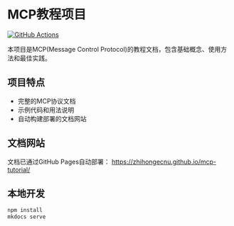 # MCP教程项目

[![GitHub Actions](https://github.com/zhihongecnu/mcp-tutorial/workflows/Deploy%20Documentation/badge.svg)](https://github.com/zhihongecnu/mcp-tutorial/actions)

本项目是MCP(Message Control Protocol)的教程文档，包含基础概念、使用方法和最佳实践。

## 项目特点

- 完整的MCP协议文档
- 示例代码和用法说明
- 自动构建部署的文档网站

## 文档网站

文档已通过GitHub Pages自动部署：
https://zhihongecnu.github.io/mcp-tutorial/

## 本地开发

```bash
npm install
mkdocs serve
```